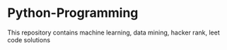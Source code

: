 # Python-Programming

This repository contains machine learning, data mining, hacker rank, leet code solutions
